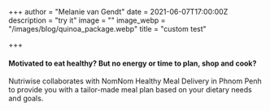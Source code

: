 +++
author = "Melanie van Gendt"
date = 2021-06-07T17:00:00Z
description = "try it"
image = ""
image_webp = "/images/blog/quinoa_package.webp"
title = "custom test"

+++
#### Motivated to eat healthy? But no energy or time to plan, shop and cook?

Nutriwise collaborates with NomNom Healthy Meal Delivery in Phnom Penh to provide you with a tailor-made meal plan based on your dietary needs and goals.
